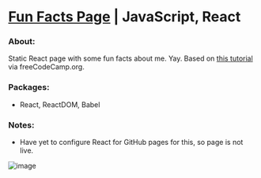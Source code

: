 # [Fun Facts Page](https://kalafriz.github.io/fsd-roadmap/learn-react-scrimba/fun-facts/index.html) | JavaScript, React

### About:
 Static React page with some fun facts about me. Yay. Based on [this tutorial](https://www.youtube.com/watch?v=bMknfKXIFA8&ab_channel=freeCodeCamp.org) via freeCodeCamp.org.

### Packages:
- React, ReactDOM, Babel

### Notes:
- Have yet to configure React for GitHub pages for this, so page is not live.

  

![image](https://github.com/kalafriz/fsd-roadmap/assets/80020511/b3c912df-27b8-454e-aaa6-6f7e4d4c3fd3)
